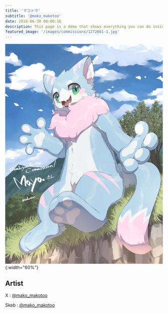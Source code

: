 ```yaml
---
title: 'マコトウ'
subtitle: '@mako_makotoo'
date: 2018-06-30 00:00:16
description: This page is a demo that shows everything you can do inside portfolio and blog posts.
featured_image: '/images/commissions/1272661-1.jpg'
---
```


![](/images/commissions/1272661-1.jpg){:width="60%"}

## Artist

X : [@mako_makotoo](https://twitter.com/mako_makotoo)

Skeb : [@mako_makotoo](https://skeb.jp/@mako_makotoo)
